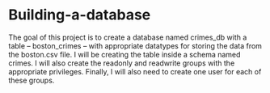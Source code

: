 # Building-a-database
The goal of this project is to create a database named crimes_db with a table – boston_crimes – with appropriate datatypes for storing the data from the boston.csv file. I will be creating the table inside a schema named crimes. I will also create the readonly and readwrite groups with the appropriate privileges. Finally, I will also need to create one user for each of these groups.
